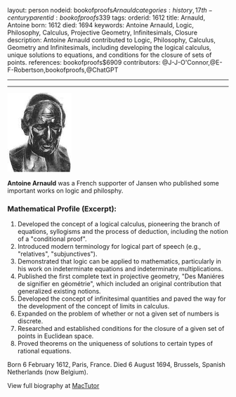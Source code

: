 layout: person
nodeid: bookofproofs$Arnauld
categories: history,17th-century
parentid: bookofproofs$339
tags: 
orderid: 1612
title: Arnauld, Antoine
born: 1612
died: 1694
keywords: Antoine Arnauld, Logic, Philosophy, Calculus, Projective Geometry, Infinitesimals, Closure
description: Antoine Arnauld contributed to Logic, Philosophy, Calculus, Geometry and Infinitesimals, including developing the logical calculus, unique solutions to equations, and conditions for the closure of sets of points.
references: bookofproofs$6909
contributors: @J-J-O'Connor,@E-F-Robertson,bookofproofs,@ChatGPT

---



---

![Arnauld.jpg](https://github.com/bookofproofs/bookofproofs.github.io/blob/main/_sources/_assets/images/portraits/Arnauld.jpg?raw=true)

**Antoine Arnauld** was a French supporter of Jansen who published some important works on logic and philosphy.

### Mathematical Profile (Excerpt):
1. Developed the concept of a logical calculus, pioneering the branch of equations, syllogisms and the process of deduction, including the notion of a "conditional proof". 
2. Introduced modern terminology for logical part of speech (e.g., "relatives", "subjunctives").
3. Demonstrated that logic can be applied to mathematics, particularly in his work on indeterminate equations and indeterminate multiplications.
4. Published the first complete text in projective geometry, "Des Maniéres de signifier en géométrie", which included an original contribution that generalized existing notions.
5. Developed the concept of infinitesimal quantities and paved the way for the development of the concept of limits in calculus.
6. Expanded on the problem of whether or not a given set of numbers is discrete.
7. Researched and established conditions for the closure of a given set of points in Euclidean space.
8. Proved theorems on the uniqueness of solutions to certain types of rational equations.

Born 6 February 1612, Paris, France. Died 6 August 1694, Brussels, Spanish Netherlands (now Belgium).

View full biography at [MacTutor](https://mathshistory.st-andrews.ac.uk/Biographies/Arnauld/)

